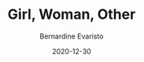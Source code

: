 ---
title: "Girl, Woman, Other"
author: "Bernardine Evaristo"
isbn: "0241364906"
isbn13: "9780241364901"
rating: "4"
publisher: "Hamish Hamilton"
pages: "144"
publishYear: "2019"
read: "2020"
date: "2020-12-30"
goodreads_id: "55457990"
language: "en"
---